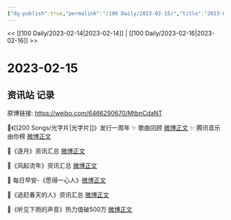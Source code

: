 ```yaml
---
{"dg-publish":true,"permalink":"/100 Daily/2023-02-15/","title":"2023-02-15","created":"2023-02-18T17:40:38.000+08:00","updated":"2023-02-26T00:50:22.000+08:00"}
---
```



<< [[100 Daily/2023-02-14\|2023-02-14]] | [[100 Daily/2023-02-16\|2023-02-16]] >>

# 2023-02-15

## 资讯站 记录

原博链接: https://weibo.com/6466290670/MtbnCdaNT

🌟《[[200 Songs/光字片\|光字片]]》发行一周年
✨ 歌曲回顾 [微博正文](https://m.weibo.cn/6466290670/4869406003560582)
✨ 腾讯音乐由你榜 [微博正文](https://m.weibo.cn/6466290670/4869379810132271)

🌟《逐月》资讯汇总 [微博正文](https://m.weibo.cn/6466290670/4869493920108766)

🌟《风起流年》资讯汇总 [微博正文](https://m.weibo.cn/6466290670/4869493463713674)

🌟 每日早安-《愿得一心人》[微博正文](https://m.weibo.cn/6466290670/4869334687810049)

🌟《追赶春天的人》资讯汇总 [微博正文](https://m.weibo.cn/6466290670/4869493911979904)

🌟《听见下雨的声音》热力值破500万
[微博正文](https://m.weibo.cn/6466290670/4869402678528219)
